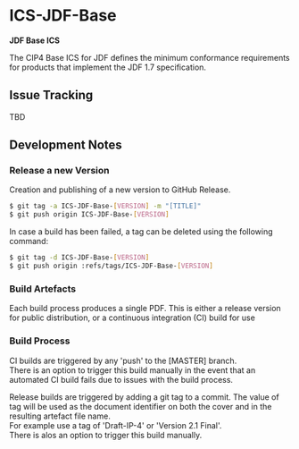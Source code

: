 # ICS-JDF-Base

**JDF Base ICS**

The CIP4 Base ICS for JDF defines the minimum conformance requirements for products that implement the JDF 1.7 specification. 

## Issue Tracking
TBD

## Development Notes
### Release a new Version
Creation and publishing of a new version to GitHub Release. 

```bash
$ git tag -a ICS-JDF-Base-[VERSION] -m "[TITLE]"
$ git push origin ICS-JDF-Base-[VERSION]
```

In case a build has been failed, a tag can be deleted using the following command:
```bash
$ git tag -d ICS-JDF-Base-[VERSION]
$ git push origin :refs/tags/ICS-JDF-Base-[VERSION]
```

### Build Artefacts
Each build process produces a single PDF. This is either a release version for public distribution, or a continuous integration (CI) build for use

### Build Process

CI builds are triggered by any 'push' to the [MASTER] branch.<br/>
There is an option to trigger this build manually in the event that an automated CI build fails due to issues with the build process.

Release builds are triggered by adding a git tag to a commit. The value of tag will be used as the document identifier on both the cover and in the resulting artefact file name.<br/>
For example use a tag of 'Draft-IP-4' or 'Version 2.1 Final'.<br/>
There is alos an option to trigger this build manually.
